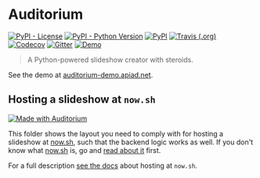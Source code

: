 # Auditorium

[<img alt="PyPI - License" src="https://img.shields.io/pypi/l/auditorium.svg">](https://github.com/apiad/auditorium/blob/master/LICENSE)
[<img alt="PyPI - Python Version" src="https://img.shields.io/pypi/pyversions/auditorium.svg">](https://pypi.org/project/auditorium/)
[<img alt="PyPI" src="https://img.shields.io/pypi/v/auditorium.svg">](https://pypi.org/project/auditorium/)
[<img alt="Travis (.org)" src="https://img.shields.io/travis/apiad/auditorium/master.svg">](https://travis-ci.org/apiad/auditorium)
[<img alt="Codecov" src="https://img.shields.io/codecov/c/github/apiad/auditorium.svg">](https://codecov.io/gh/apiad/auditorium)
[<img alt="Gitter" src="https://img.shields.io/gitter/room/apiad/auditorium">](https://gitter.im/auditorium-slides/community)
[<img alt="Demo" src="https://img.shields.io/badge/demo-browse-blueviolet"></img>](https://auditorium-demo.apiad.net)

> A Python-powered slideshow creator with steroids.

See the demo at [auditorium-demo.apiad.net](https://auditorium-demo.apiad.net).

## Hosting a slideshow at `now.sh`

[<img alt="Made with Auditorium" src="https://img.shields.io/badge/made--with-auditorium-blue"></img>](https://apiad.net/auditorium)

This folder shows the layout you need to comply with for hosting a slideshow at [now.sh](https://now.sh), such that the backend logic works as well. If you don't know what [now.sh](https://now.sh) is, go and [read about it](https://zeit.co/docs) first.

For a full description [see the docs](https://apiad.net/auditorium/hosting/#hosting-a-slideshow-at-nowsh) about hosting at `now.sh`.
